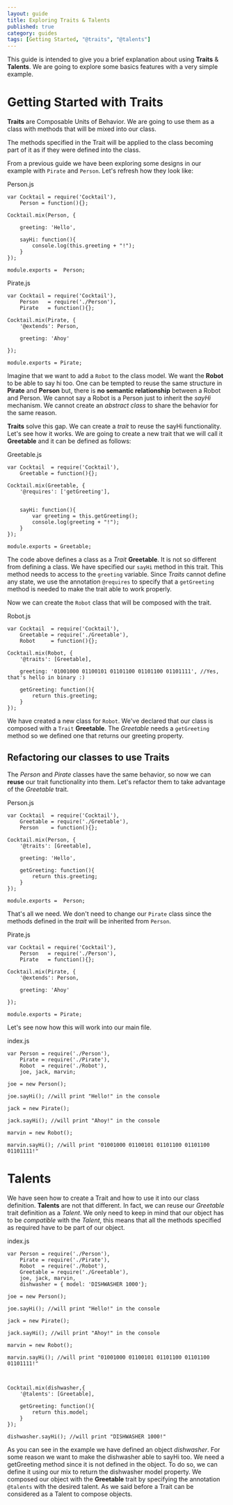 ```yaml
---
layout: guide
title: Exploring Traits & Talents
published: true
category: guides
tags: [Getting Started, "@traits", "@talents"]
---
```


This guide is intended to give you a brief explanation about using **Traits** & **Talents**. We are going to explore 
some basics features with a very simple example.

# Getting Started with Traits
**Traits** are Composable Units of Behavior. We are going to use them as a class with methods that will be mixed into
our class.

The methods specified in the Trait will be applied to the class becoming part of it as if they were defined into the
class.

From a previous guide we have been exploring some designs in our example with `Pirate` and `Person`. Let's refresh 
how they look like:

Person.js

    var Cocktail = require('Cocktail'),
        Person = function(){};

    Cocktail.mix(Person, {
        
        greeting: 'Hello',

        sayHi: function(){
            console.log(this.greeting + "!");
        }
    });

    module.exports =  Person;


Pirate.js

    var Cocktail = require('Cocktail'),
        Person   = require('./Person'),
        Pirate   = function(){};

    Cocktail.mix(Pirate, {
        '@extends': Person,

        greeting: 'Ahoy'

    });

    module.exports = Pirate;


Imagine that we want to add a `Robot` to the class model. We want the **Robot** to be able to say hi too. One can be tempted
to reuse the same structure in **Pirate** and **Person** but, there is **no semantic relationship** between a Robot 
and Person. We cannot say a Robot is a Person just to inherit the _sayHi_ mechanism. We cannot create an
_abstract class_ to share the behavior for the same reason. 

**Traits** solve this gap. We can create a _trait_ to reuse the sayHi functionality. Let's see how it works. We are going
to create a new trait that we will call it **Greetable** and it can be defined as follows:

Greetable.js

    var Cocktail  = require('Cocktail'),
        Greetable = function(){};

    Cocktail.mix(Greetable, {
        '@requires': ['getGreeting'],

        
        sayHi: function(){
            var greeting = this.getGreeting();
            console.log(greeting + "!");
        }
    });

    module.exports = Greetable;


The code above defines a class as a _Trait_ **Greetable**. It is not so different from defining a class. We have 
specified our `sayHi` method in this trait. This method needs to access to the `greeting` variable. Since _Traits_
cannot define any state, we use the annotation `@requires` to specify that a `getGreeting` method is needed to make
the trait able to work properly.

Now we can create the `Robot` class that will be composed with the trait.

Robot.js

    var Cocktail  = require('Cocktail'),
        Greetable = require('./Greetable'),
        Robot     = function(){};

    Cocktail.mix(Robot, {
        '@traits': [Greetable],

        greeting: '01001000 01100101 01101100 01101100 01101111', //Yes, that's hello in binary :)

        getGreeting: function(){
            return this.greeting;
        }
    });

We have created a new class for `Robot`. We've declared that our class is composed with a `Trait` **Greetable**.
The _Greetable_ needs a `getGreeting` method so we defined one that returns our greeting property.

## Refactoring our classes to use Traits

The _Person_ and _Pirate_ classes have the same behavior, so now we can **reuse** our trait functionality into them.
Let's refactor them to take advantage of the _Greetable_ trait.


Person.js

    var Cocktail  = require('Cocktail'),
        Greetable = require('./Greetable'),
        Person    = function(){};

    Cocktail.mix(Person, {
        '@traits': [Greetable],

        greeting: 'Hello',

        getGreeting: function(){
            return this.greeting;
        }
    });

    module.exports =  Person;

That's all we need. We don't need to change our `Pirate` class since the methods defined in the _trait_ will be
inherited from `Person`.

Pirate.js

    var Cocktail = require('Cocktail'),
        Person   = require('./Person'),
        Pirate   = function(){};

    Cocktail.mix(Pirate, {
        '@extends': Person,

        greeting: 'Ahoy'

    });

    module.exports = Pirate;

Let's see now how this will work into our main file.

index.js

    var Person = require('./Person'),
        Pirate = require('./Pirate'),
        Robot  = require('./Robot'),
        joe, jack, marvin;

    joe = new Person();

    joe.sayHi(); //will print "Hello!" in the console

    jack = new Pirate();

    jack.sayHi(); //will print "Ahoy!" in the console

    marvin = new Robot();

    marvin.sayHi(); //will print "01001000 01100101 01101100 01101100 01101111!" 

# Talents
We have seen how to create a Trait and how to use it into our class definition. **Talents** are not that different.
In fact, we can reuse our _Greetable_ trait definition as a _Talent_. We only need to keep in mind that our object
has to be _compatible_ with the _Talent_, this means that all the methods specified as required have to be part of
our object.  

index.js

    var Person = require('./Person'),
        Pirate = require('./Pirate'),
        Robot  = require('./Robot'),
        Greetable = require('./Greetable'),
        joe, jack, marvin, 
        dishwasher = { model: 'DISHWASHER 1000'};

    joe = new Person();

    joe.sayHi(); //will print "Hello!" in the console

    jack = new Pirate();

    jack.sayHi(); //will print "Ahoy!" in the console

    marvin = new Robot();

    marvin.sayHi(); //will print "01001000 01100101 01101100 01101100 01101111!" 

    

    Cocktail.mix(dishwasher,{
        '@talents': [Greetable],

        getGreeting: function(){
            return this.model;
        }
    });
    
    dishwasher.sayHi(); //will print "DISHWASHER 1000!"


As you can see in the example we have defined an object _dishwasher_. For some reason we want to make the dishwasher
able to sayHi too. We need a getGreeting method since it is not defined in the object. To do so, we can define it
using our mix to return the dishwasher model property. 
We composed our object with the **Greetable** trait by specifying the annotation `@talents` with the desired talent. 
As we said before a Trait can be considered as a Talent to compose objects.


